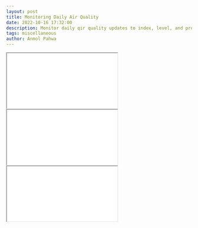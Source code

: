 ```yaml
---
layout: post
title: Monitoring Daily Air Quality
date: 2022-10-16 17:32:00
description: Monitor daily qir quality updates to index, level, and prominent pollutant across major cities in India.
tags: miscellaneous
author: Anmol Pahwa
---
```


<div class="l-page">
  <iframe src="../../Research/Data/INDAQ/plots/index.html"></iframe>
  <iframe src="../../Research/Data/INDAQ/plots/level.html"></iframe>
  <iframe src="../../Research/Data/INDAQ/plots/pollutant.html"></iframe>
</div>
